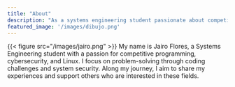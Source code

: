 ```yaml
---
title: "About"
description: "As a systems engineering student passionate about competitive programming and Linux."
featured_image: '/images/dibujo.png'
---
```

{{< figure src="/images/jairo.png" >}}
My name is Jairo Flores, a Systems Engineering student with a passion for competitive programming, cybersecurity, and Linux. I focus on problem-solving through coding challenges and system security. Along my journey, I aim to share my experiences and support others who are interested in these fields.